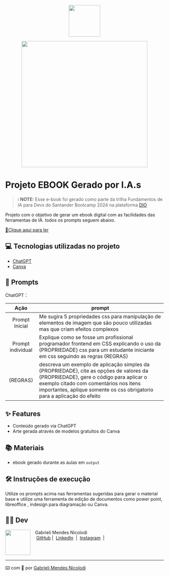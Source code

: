 <p align="center">
    <img width="100" src=".github/assets/banner.png">
</p>


<p align="center">
<img 
    src="./assets/cover.png"
    width="400"  
/>
</p>

# Projeto EBOOK Gerado por I.A.s


 > ℹ️ **NOTE:** Esse e-book foi gerado como parte da trilha Fundamentos de IA para Devs do Santander Bootcamp 2024 na plataforma [DIO](https://dio.me)

Projeto com o objetivo de gerar um ebook digital com as facilidades das ferramentas de IA. todos os prompts
seguem abaixo.

<a href="https://github.com/GabrieliMendesNicolodi/create-ebook-with-ai/blob/main/output/Imagens%20com%20CSS.pdf" title="View PDF now"> 📕Clique aqui para ler</a>

## 💻 Tecnologias utilizadas no projeto

- [ChatGPT](https://chat.openai.com/)
- [Canva](https://www.canva.com/)

## 🧠 Prompts


ChatGPT：

|   Ação   | prompt                                                                                                                                                                                                                                                                         |
| :------: | ------------------------------------------------------------------------------------------------------------------------------------------------------------------------------------------------------------------------------------------------------------------------------ |
|  Prompt Inicial | Me sugira 5 propriedades css para manipulação de elementos de imagem que são pouco utilizadas mas que criam efeitos complexos | 
| Prompt individual| Explique como se fosse um profissional programador frontend em CSS explicando o uso da {PROPRIEDADE} css  para um estudante iniciante em css seguindo as regras {REGRAS}| 
| {REGRAS} | descreva um exemplo de aplicação simples da {PROPRIEDADE}, cite as opções de valores da {PROPRIEDADE}, gere o código para aplicar o exemplo citado com comentários nos itens importantes, aplique somente os css obrigatorio para a aplicação do efeito |

## ✨ Features

- Conteúdo gerado via ChatGPT
- Arte gerada através de modelos gratuitos do Canva

## 📚 Materiais

- ebook gerado durante as aulas em `output`

## 🛠️ Instruções de execução

Utilize os prompts acima nas ferramentas sugeridas para gerar o material base e utilize uma ferramenta de edição de documentos como power point, libreoffice , indesign para diagramação ou Canva.

## 👨‍💻 Dev

<p>
    <img 
      align=left 
      margin=10 
      width=80 
      src="https://avatars.githubusercontent.com/u/32705497?v=4"
    />
    <p>&nbsp&nbsp&nbspGabrieli Mendes Nicolodi<br>
    &nbsp&nbsp&nbsp
    <a href="https://github.com/GabrieliMendesNicolodi">
    GitHub</a>&nbsp;|&nbsp;
    <a href="https://www.linkedin.com/in/gabiprogramadoraweb/">LinkedIn</a>
&nbsp;|&nbsp;
    <a href="https://www.instagram.com/gabrielim91/">
    Instagram</a>
&nbsp;|&nbsp;</p>
</p>
<br/><br/>
<p>

---

⌨️ com 💜 por [Gabrieli Mendes Nicolodi](https://github.com/GabrieliMendesNicolodi)